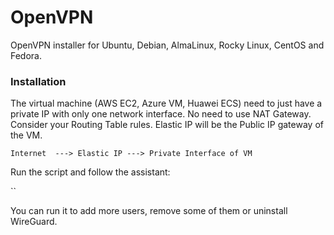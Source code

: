 # OpenVPN
OpenVPN installer for Ubuntu, Debian, AlmaLinux, Rocky Linux, CentOS and Fedora.

### Installation

The virtual machine (AWS EC2, Azure VM, Huawei ECS) need to just have a private IP with only one network interface. No need to use NAT Gateway. Consider your Routing Table rules.
Elastic IP will be the Public IP gateway of the VM.

`Internet  ---> Elastic IP ---> Private Interface of VM`

Run the script and follow the assistant:

``

You can run it to add more users, remove some of them or uninstall WireGuard.
